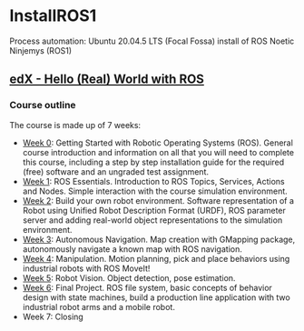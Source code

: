 # InstallROS1
Process automation: Ubuntu 20.04.5 LTS (Focal Fossa) install of ROS Noetic Ninjemys (ROS1)

## [edX - Hello (Real) World with ROS](https://www.youtube.com/@ros1xhellorealworldwithros620/featured)

### Course outline

The course is made up of 7 weeks:

* [Week 0](videos/week0.md): Getting Started with Robotic Operating Systems (ROS). General course introduction and information on all that you will need to complete this course, including a step by step installation guide for the required (free) software and an ungraded test assignment. 
* [Week 1](videos/week1.md): ROS Essentials. Introduction to ROS Topics, Services, Actions and Nodes. Simple interaction with the course simulation environment.
* [Week 2](videos/week2.md): Build your own robot environment. Software representation of a Robot using Unified Robot Description Format (URDF), ROS parameter server and adding real-world object representations to the simulation environment.
* [Week 3](videos/week3.md): Autonomous Navigation. Map creation with GMapping package, autonomously navigate a known map with ROS navigation.
* [Week 4](videos/week4.md): Manipulation. Motion planning, pick and place behaviors using industrial robots with ROS MoveIt!
* [Week 5](videos/week5.md): Robot Vision. Object detection, pose estimation.
* [Week 6](videos/week6.md): Final Project. ROS file system, basic concepts of behavior design with state machines, build a production line application with two industrial robot arms and a mobile robot.
* Week 7: Closing
